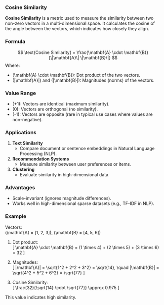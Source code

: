 ### **Cosine Similarity**

**Cosine Similarity** is a metric used to measure the similarity between two non-zero vectors in a multi-dimensional space. It calculates the cosine of the angle between the vectors, which indicates how closely they align.

### **Formula**
$$
\text{Cosine Similarity} = \frac{\mathbf{A} \cdot \mathbf{B}}{\|\mathbf{A}\| \|\mathbf{B}\|}
$$
Where:  
- \(\mathbf{A} \cdot \mathbf{B}\): Dot product of the two vectors.  
- \(\|\mathbf{A}\|\) and \(\|\mathbf{B}\|\): Magnitudes (norms) of the vectors.

### **Value Range**
- \(+1\): Vectors are identical (maximum similarity).  
- \(0\): Vectors are orthogonal (no similarity).  
- \(-1\): Vectors are opposite (rare in typical use cases where values are non-negative).

### **Applications**
1. **Text Similarity**  
   - Compare document or sentence embeddings in Natural Language Processing (NLP).
2. **Recommendation Systems**  
   - Measure similarity between user preferences or items.
3. **Clustering**  
   - Evaluate similarity in high-dimensional data.

### **Advantages**
- Scale-invariant (ignores magnitude differences).
- Works well in high-dimensional sparse datasets (e.g., TF-IDF in NLP).

### **Example**
Vectors:  
\(\mathbf{A} = [1, 2, 3]\), \(\mathbf{B} = [4, 5, 6]\)  

1. Dot product:  
\[
\mathbf{A} \cdot \mathbf{B} = (1 \times 4) + (2 \times 5) + (3 \times 6) = 32
\]

2. Magnitudes:  
\[
\|\mathbf{A}\| = \sqrt{1^2 + 2^2 + 3^2} = \sqrt{14}, \quad \|\mathbf{B}\| = \sqrt{4^2 + 5^2 + 6^2} = \sqrt{77}
\]

3. Cosine Similarity:  
\[
\frac{32}{\sqrt{14} \cdot \sqrt{77}} \approx 0.975
\]

This value indicates high similarity.